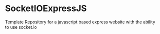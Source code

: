 # SocketIOExpressJS
Template Repository for a javascript based express website with the ability to use socket.io
